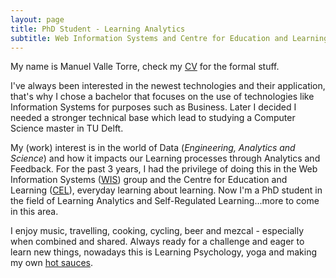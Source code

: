 ```yaml
---
layout: page
title: PhD Student - Learning Analytics
subtitle: Web Information Systems and Centre for Education and Learning - TU Delft
---
```


My name is Manuel Valle Torre, check my [CV](/assets/MVT_CV.pdf) for the formal stuff. 

I've always been interested in the newest technologies and their application, that's why I chose a bachelor that focuses on the use of technologies like Information Systems for purposes such as Business. Later I decided I needed a stronger technical base which lead to studying a Computer Science master in TU Delft.

My (work) interest is in the world of Data (*Engineering, Analytics and Science*) and how it impacts our Learning processes through Analytics and Feedback. 
For the past 3 years, I had the privilege of doing this in the Web Information Systems ([WIS](https://www.tudelft.nl/en/eemcs/the-faculty/departments/software-technology/web-information-systems)) group and the Centre for Education and Learning ([CEL](https://www.educationandlearning.nl/home)), everyday learning about learning. 
Now I'm a PhD student in the field of Learning Analytics and Self-Regulated Learning...more to come in this area.

I enjoy music, travelling, cooking, cycling, beer and mezcal - especially when combined and shared. 
Always ready for a challenge and eager to learn new things, nowadays this is Learning Psychology, yoga and making my own [hot sauces](https://mvallet91.github.io/sauces).
